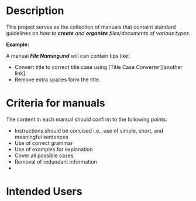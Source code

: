 # Description
This project serves as the collection of manuals that containt standard guidelines on _how to **create** and **organize** files/documents of various types._

**Example:**

A manual **_File Naming.md_** will can contain tips like:
* Convert title to correct title case using [Title Case Converter][another link].
* Remove extra spaces form the title. 

# Criteria for manuals
The content in each manual should confirm to the following points: 
* Instructions should be concised i.e., use of simple, short, and meaningful sentences
* Use of correct grammar
* Use of examples for explanation
* Cover all possible cases 
* Removal of redundant information 
* 

# Intended Users

[Title Case Converter]:https://titlecaseconverter.com/
